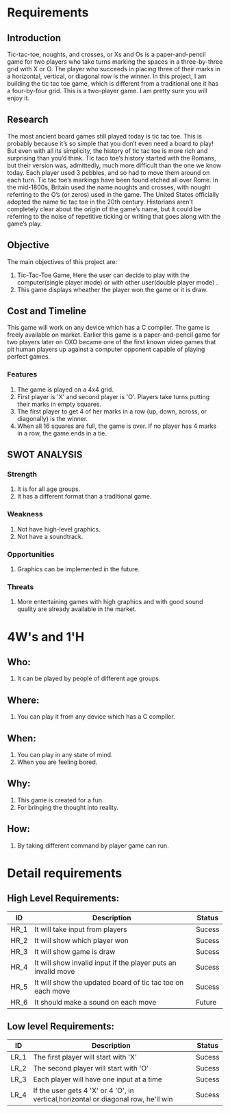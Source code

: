 # Requirements
## Introduction
Tic-tac-toe, noughts, and crosses, or Xs and Os is a paper-and-pencil game for two players who take turns marking the spaces in a three-by-three grid with X or O. The player who succeeds in placing three of their marks in a horizontal, vertical, or diagonal row is the winner.
In this project, I am building the tic tac toe game, which is different from a traditional one it has a four-by-four grid. This is a two-player game.
I am pretty sure you will enjoy it.
## Research

The most ancient board games still played today is tic tac toe. This is probably because it’s so simple that you don’t even need a board to play! But even with all its simplicity, the history of tic tac toe is more rich and surprising than you’d think.
Tic taco toe’s history started with the Romans, but their version was, admittedly, much more difficult than the one we know today. Each player used 3 pebbles, and so had to move them around on each turn. Tic tac toe’s markings have been found etched all over Rome. 
In the mid-1800s, Britain used the name noughts and crosses, with nought referring to the O’s (or zeros) used in the game. The United States officially adopted the name tic tac toe in the 20th century. Historians aren’t completely clear about the origin of the game’s name, but it could be referring to the noise of repetitive ticking or writing that goes along with the game’s play.

 
## Objective
The main objectives of this project are:
1. Tic-Tac-Toe Game, Here the user can decide to play with the computer(single player mode) or with other user(double player mode) .
2. This game displays wheather the player won the game or it is draw.
## Cost and Timeline
This game will work on any device which has a C compiler. The game is freely available on market.
Earlier this game is a paper-and-pencil game for two players later on OXO became one of the first known video games that pit human players up against a computer opponent capable of playing perfect games.

### Features
1. The game is played on a 4x4 grid.
2. First player is 'X' and second player is 'O'. Players take turns putting their marks in empty squares.
3. The first player to get 4 of her marks in a row (up, down, across, or diagonally) is the winner.
4. When all 16 squares are full, the game is over. If no player has 4 marks in a row, the game ends in a tie.

## SWOT ANALYSIS
### Strength
1. It is for all age groups.
2. It has a different format than a traditional game.


### Weakness
1. Not have high-level graphics.
2. Not have a soundtrack.
### Opportunities
1. Graphics can be implemented in the future.
### Threats
1. More entertaining games with high graphics and with good sound quality are already available in the market.

# 4W's and 1'H
## Who:
1. It can be played by people of different age groups.

## Where:
1. You can play it from any device which has a C compiler.

## When:
1. You can play in any state of mind.
2. When you are feeling bored.

## Why:
1. This game is created for a fun.
2. For bringing the thought into reality.

## How:
1. By taking different command by player game can run.

# Detail requirements
## High Level Requirements:
 ID | Description | Status 
----|  ---------- | -----
HR_1 | It will take input from players | Sucess
HR_2 | It will show which player won  | Sucess
HR_3 | It will show game is draw | Sucess
HR_4 | It will show invalid input if the player puts an invalid move | Sucess
HR_5 | It will show the updated board of tic tac toe on each move | Sucess
HR_6 | It should make a sound on each move | Future
## Low level Requirements:
 ID | Description | Status 
----|  ---------- | -----
LR_1 | The first player will start with 'X' | Sucess
LR_2 | The second player will start with 'O' | Sucess
LR_3 | Each player will have one input at a time | Sucess
LR_4 | If the user gets 4 'X' or 4 'O', in vertical,horizontal or diagonal row, he'll win | Sucess
